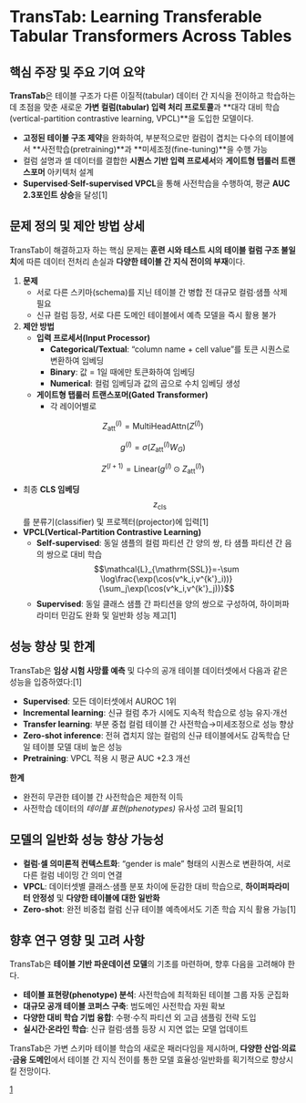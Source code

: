 # TransTab: Learning Transferable Tabular Transformers Across Tables

## 핵심 주장 및 주요 기여 요약  
**TransTab**은 테이블 구조가 다른 이질적(tabular) 데이터 간 지식을 전이하고 학습하는 데 초점을 맞춘 새로운 **가변 컬럼(tabular) 입력 처리 프로토콜**과 **대각 대비 학습(vertical-partition contrastive learning, VPCL)**을 도입한 모델이다.  
- **고정된 테이블 구조 제약**을 완화하여, 부분적으로만 컬럼이 겹치는 다수의 테이블에서 **사전학습(pretraining)**과 **미세조정(fine-tuning)**을 수행 가능  
- 컬럼 설명과 셀 데이터를 결합한 **시퀀스 기반 입력 프로세서**와 **게이트형 탭룰러 트랜스포머** 아키텍처 설계  
- **Supervised·Self-supervised VPCL**을 통해 사전학습을 수행하여, 평균 **AUC 2.3포인트 상승**을 달성[1]

## 문제 정의 및 제안 방법 상세  
TransTab이 해결하고자 하는 핵심 문제는 **훈련 시와 테스트 시의 테이블 컬럼 구조 불일치**에 따른 데이터 전처리 손실과 **다양한 테이블 간 지식 전이의 부재**이다.  
1. **문제**  
   - 서로 다른 스키마(schema)를 지닌 테이블 간 병합 전 대규모 컬럼·샘플 삭제 필요  
   - 신규 컬럼 등장, 서로 다른 도메인 테이블에서 예측 모델을 즉시 활용 불가  
2. **제안 방법**  
   - **입력 프로세서(Input Processor)**  
     - **Categorical/Textual**: “column name + cell value”를 토큰 시퀀스로 변환하여 임베딩  
     - **Binary**: 값 = 1일 때에만 토큰화하여 임베딩  
     - **Numerical**: 컬럼 임베딩과 값의 곱으로 수치 임베딩 생성  
   - **게이트형 탭룰러 트랜스포머(Gated Transformer)**  
     - 각 레이어별로  

$$Z^{(l)}_{\mathrm{att}} = \mathrm{MultiHeadAttn}(Z^{(l)})$$  

$$g^{(l)} = \sigma(Z^{(l)}_{\mathrm{att}} W_G)$$  

$$Z^{(l+1)} = \mathrm{Linear}(g^{(l)} \odot Z^{(l)}_{\mathrm{att}})$$  
     
  - 최종 **CLS 임베딩** $$z_{\mathrm{cls}}$$를 분류기(classifier) 및 프로젝터(projector)에 입력[1]
   - **VPCL(Vertical-Partition Contrastive Learning)**  
     - **Self-supervised**: 동일 샘플의 컬럼 파티션 간 양의 쌍, 타 샘플 파티션 간 음의 쌍으로 대비 학습  
       $$\mathcal{L}_{\mathrm{SSL}}=-\sum \log\frac{\exp(\cos(v^k_i,v^{k'}_i))}{\sum_j\exp(\cos(v^k_i,v^{k'}_j))}$$  
     - **Supervised**: 동일 클래스 샘플 간 파티션을 양의 쌍으로 구성하여, 하이퍼파라미터 민감도 완화 및 일반화 성능 제고[1]

## 성능 향상 및 한계  
TransTab은 **임상 시험 사망률 예측** 및 다수의 공개 테이블 데이터셋에서 다음과 같은 성능을 입증하였다:[1]
- **Supervised**: 모든 데이터셋에서 AUROC 1위  
- **Incremental learning**: 신규 컬럼 추가 시에도 지속적 학습으로 성능 유지·개선  
- **Transfer learning**: 부분 중첩 컬럼 테이블 간 사전학습→미세조정으로 성능 향상  
- **Zero-shot inference**: 전혀 겹치지 않는 컬럼의 신규 테이블에서도 감독학습 단일 테이블 모델 대비 높은 성능  
- **Pretraining**: VPCL 적용 시 평균 AUC +2.3 개선  

**한계**  
- 완전히 무관한 테이블 간 사전학습은 제한적 이득  
- 사전학습 데이터의 *테이블 표현(phenotypes)* 유사성 고려 필요[1]

## 모델의 일반화 성능 향상 가능성  
- **컬럼·셀 의미론적 컨텍스트화**: “gender is male” 형태의 시퀀스로 변환하여, 서로 다른 컬럼 네이밍 간 의미 연결  
- **VPCL**: 데이터셋별 클래스·샘플 분포 차이에 둔감한 대비 학습으로, **하이퍼파라미터 안정성** 및 **다양한 테이블에 대한 일반화**  
- **Zero-shot**: 완전 비중첩 컬럼 신규 테이블 예측에서도 기존 학습 지식 활용 가능[1]

## 향후 연구 영향 및 고려 사항  
TransTab은 **테이블 기반 파운데이션 모델**의 기초를 마련하며, 향후 다음을 고려해야 한다.  
- **테이블 표현량(phenotype) 분석**: 사전학습에 최적화된 테이블 그룹 자동 군집화  
- **대규모 공개 테이블 코퍼스 구축**: 범도메인 사전학습 자원 확보  
- **다양한 대비 학습 기법 융합**: 수평·수직 파티션 외 고급 샘플링 전략 도입  
- **실시간·온라인 학습**: 신규 컬럼·샘플 등장 시 지연 없는 모델 업데이트  

TransTab은 가변 스키마 테이블 학습의 새로운 패러다임을 제시하며, **다양한 산업·의료·금융 도메인**에서 테이블 간 지식 전이를 통한 모델 효율성·일반화를 획기적으로 향상시킬 전망이다.

[1](https://ppl-ai-file-upload.s3.amazonaws.com/web/direct-files/attachments/65988149/24fb8c9d-bc73-4002-b632-278dcca7d817/NeurIPS-2022-transtab-learning-transferable-tabular-transformers-across-tables-Paper-Conference.pdf)
